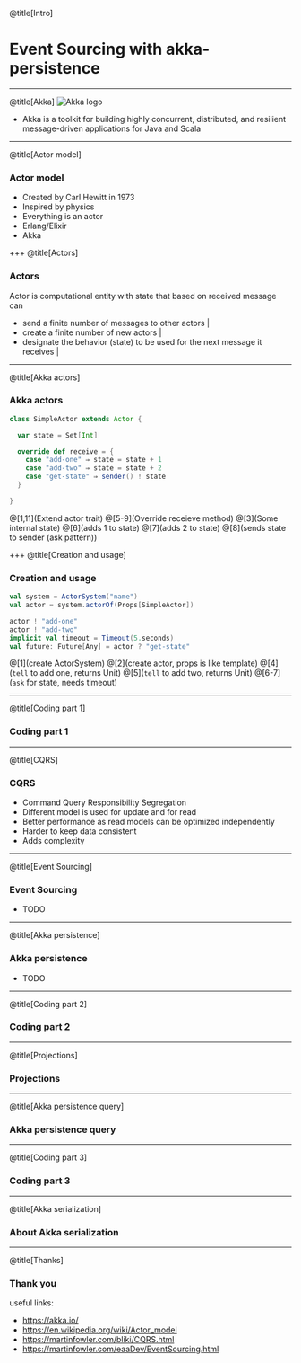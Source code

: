 @title[Intro]
# Event Sourcing with akka-persistence

---
@title[Akka]
![Akka logo](https://akka.io/resources/images/akka_full_color.svg)

* Akka is a toolkit for building highly concurrent, distributed, and resilient message-driven applications for Java and Scala

---
@title[Actor model]
### Actor model
- Created by Carl Hewitt in 1973
- Inspired by physics
- Everything is an actor
- Erlang/Elixir
- Akka

+++
@title[Actors]
### Actors
Actor is computational entity with state that based on received message can
- send a finite number of messages to other actors |
- create a finite number of new actors |
- designate the behavior (state) to be used for the next message it receives |

---
@title[Akka actors]
### Akka actors
```scala
class SimpleActor extends Actor {

  var state = Set[Int]

  override def receive = {
    case "add-one" ⇒ state = state + 1
    case "add-two" ⇒ state = state + 2
    case "get-state" ⇒ sender() ! state
  }

}
```

@[1,11](Extend actor trait)
@[5-9](Override receieve method)
@[3](Some internal state)
@[6](adds 1 to state)
@[7](adds 2 to state)
@[8](sends state to sender (ask pattern))

+++
@title[Creation and usage]
### Creation and usage
```scala
val system = ActorSystem("name")
val actor = system.actorOf(Props[SimpleActor])

actor ! "add-one"
actor ! "add-two"
implicit val timeout = Timeout(5.seconds)
val future: Future[Any] = actor ? "get-state" 
```

@[1](create ActorSystem)
@[2](create actor, props is like template)
@[4](`tell` to add one, returns Unit)
@[5](`tell` to add two, returns Unit)
@[6-7](`ask` for state, needs timeout)

---
@title[Coding part 1]
### Coding part 1

---
@title[CQRS]
### CQRS
- Command Query Responsibility Segregation
- Different model is used for update and for read
- Better performance as read models can be optimized independently
- Harder to keep data consistent
- Adds complexity

---
@title[Event Sourcing]
### Event Sourcing
- TODO

---
@title[Akka persistence]
### Akka persistence
- TODO

---
@title[Coding part 2]
### Coding part 2

---
@title[Projections]
### Projections

---
@title[Akka persistence query]
### Akka persistence query

---
@title[Coding part 3]
### Coding part 3

---
@title[Akka serialization]
### About Akka serialization

---
@title[Thanks]
### Thank you
useful links:
- https://akka.io/
- https://en.wikipedia.org/wiki/Actor_model
- https://martinfowler.com/bliki/CQRS.html
- https://martinfowler.com/eaaDev/EventSourcing.html

